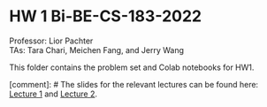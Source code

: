 # HW 1 Bi-BE-CS-183-2022
Professor: Lior Pachter  
TAs: Tara Chari, Meichen Fang, and Jerry Wang

This folder contains the problem set and Colab notebooks for HW1.

[comment]: # The slides for the relevant lectures can be found here: [Lecture 1]() and [Lecture 2]().



